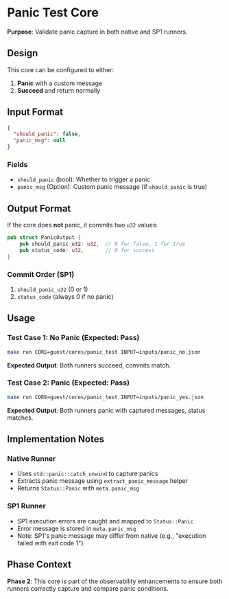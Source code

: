 # Panic Test Core

**Purpose**: Validate panic capture in both native and SP1 runners.

## Design

This core can be configured to either:
1. **Panic** with a custom message
2. **Succeed** and return normally

## Input Format

```json
{
  "should_panic": false,
  "panic_msg": null
}
```

### Fields
- `should_panic` (bool): Whether to trigger a panic
- `panic_msg` (Option<String>): Custom panic message (if `should_panic` is true)

## Output Format

If the core does **not** panic, it commits two `u32` values:

```rust
pub struct PanicOutput {
    pub should_panic_u32: u32,  // 0 for false, 1 for true
    pub status_code: u32,       // 0 for success
}
```

### Commit Order (SP1)
1. `should_panic_u32` (0 or 1)
2. `status_code` (always 0 if no panic)

## Usage

### Test Case 1: No Panic (Expected: Pass)
```bash
make run CORE=guest/cores/panic_test INPUT=inputs/panic_no.json
```

**Expected Output**: Both runners succeed, commits match.

### Test Case 2: Panic (Expected: Pass)
```bash
make run CORE=guest/cores/panic_test INPUT=inputs/panic_yes.json
```

**Expected Output**: Both runners panic with captured messages, status matches.

## Implementation Notes

### Native Runner
- Uses `std::panic::catch_unwind` to capture panics
- Extracts panic message using `extract_panic_message` helper
- Returns `Status::Panic` with `meta.panic_msg`

### SP1 Runner
- SP1 execution errors are caught and mapped to `Status::Panic`
- Error message is stored in `meta.panic_msg`
- Note: SP1's panic message may differ from native (e.g., "execution failed with exit code 1")

## Phase Context

**Phase 2**: This core is part of the observability enhancements to ensure both runners correctly capture and compare panic conditions.

